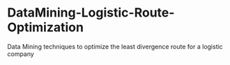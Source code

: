 # DataMining-Logistic-Route-Optimization
 Data Mining techniques to optimize the least divergence route for a logistic company
